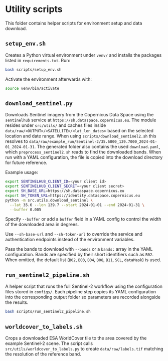# Utility scripts

This folder contains helper scripts for environment setup and data download.

## `setup_env.sh`
Creates a Python virtual environment under `venv/` and installs the packages listed in `requirements.txt`.
Run:

```bash
bash scripts/setup_env.sh
```

Activate the environment afterwards with:

```bash
source venv/bin/activate
```

## `download_sentinel.py`
Downloads Sentinel imagery from the Copernicus Data Space using the
`sentinelhub` service at `https://sh.dataspace.copernicus.eu`.
The module resides under `src/utils/` and caches files inside
`data/raw/<OUTPUT>/<SATELLITE>/<lat_lon_dates>` based on the selected location
and date range. When using `scripts/download_sentinel2.sh` this resolves to
`data/raw/example_run/Sentinel-2/35.6000_139.7000_2024-01-01_2024-01-31`. The
generated folder also contains the used `download.yaml`, which
`preprocess_sentinel2.sh` reads to find the downloaded bands. When
run with a YAML configuration, the file is copied into the download directory for
future reference.

Example usage:

```bash
export SENTINELHUB_CLIENT_ID=<your client id>
export SENTINELHUB_CLIENT_SECRET=<your client secret>
export SH_BASE_URL=https://sh.dataspace.copernicus.eu
export SH_TOKEN_URL=https://identity.dataspace.copernicus.eu
python -m src.utils.download_sentinel \
  --lat 35.6 --lon 139.7 --start 2024-01-01 --end 2024-01-31 \
  --buffer 0.005
```

Specify `--buffer` or add a `buffer` field in a YAML config to control the
width of the downloaded area in degrees.

Use `--sh-base-url` and `--sh-token-url` to override the service and
authentication endpoints instead of the environment variables.

Pass the bands to download with `--bands` or a `bands:` array in the YAML
configuration. Bands are specified by their short identifiers such as `B02`.
When omitted, the default list (`B02`, `B03`, `B04`, `B08`, `B11`, `SCL`,
`dataMask`) is used.

## `run_sentinel2_pipeline.sh`
A helper script that runs the full Sentinel-2 workflow using the configuration
files stored in `configs/`. Each pipeline step copies its YAML configuration
into the corresponding output folder so parameters are recorded alongside the
results.

```bash
bash scripts/run_sentinel2_pipeline.sh
```

## `worldcover_to_labels.sh`
Crops a downloaded ESA WorldCover tile to the area covered by the example
Sentinel‑2 scene. The script calls `src/utils/worldcover_to_labels.py` to create
`data/raw/labels.tif` matching the resolution of the reference band.
